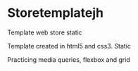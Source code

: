# Storetemplatejh
Template web store static


Template created in html5 and css3.
Static

Practicing media queries, flexbox and grid
